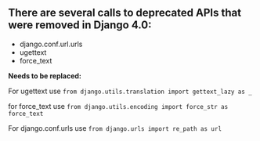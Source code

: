 ## There are several calls to deprecated APIs that were removed in Django 4.0:

- django.conf.url.urls
- ugettext
- force_text

**Needs to be replaced:**

For ugettext use
`from django.utils.translation import gettext_lazy as _`

for force_text use
`from django.utils.encoding import force_str as force_text`

For django.conf.urls use
`from django.urls import re_path as url`